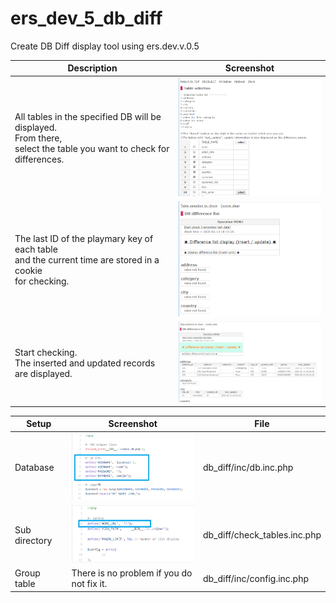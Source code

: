 # ers_dev_5_db_diff
Create DB Diff display tool using ers.dev.v.0.5

|Description|Screenshot|
----|----
|All tables in the specified DB will be displayed. <br>From there, <br>select the table you want to check for differences.|<img src="readme_imgs/select_tables.png" width="300">|
|The last ID of the playmary key of each table <br>and the current time are stored in a cookie <br>for checking.|<img src="readme_imgs/diff_record_before.png" width="300">|
|Start checking. <br>The inserted and updated records are displayed.|<img src="readme_imgs/diff_record_after.png" width="300">|

|Setup|Screenshot|File|
----|----|----
|Database|<img src="readme_imgs/setup_db.png" width="300">|db_diff/inc/db.inc.php|
|Sub directory|<img src="readme_imgs/setup_sub_directory.png" width="300">|db_diff/check_tables.inc.php|
|Group table|There is no problem if you do not fix it.|db_diff/inc/config.inc.php|
